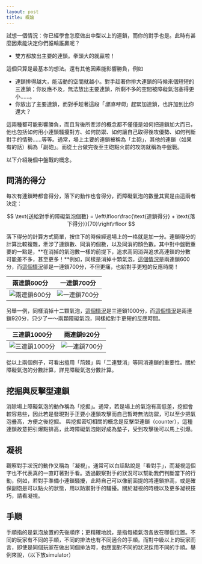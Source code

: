 ```yaml
---
layout: post
title: 概論
---
```


試想一個情況：你已經學會怎麼做出中型以上的連鎖，而你的對手也是。此時有甚麼因素能決定你們誰輸誰贏呢？

* 雙方都放出主要的連鎖。拳頭大的就贏啦！

這個只算是最基本的想法。還有其他因素能影響勝負，例如

* 連鎖排得越大，能活動的空間就越小。對手趁著你排大連鎖的時候來個短短的三連鎖；你反應不及，無法放出主要連鎖，所剩不多的空間被障礙氣泡塞得更小......。
* 你放出了主要連鎖，而對手趁著這段「_僵直時間_」趕緊加連鎖，也許加到比你還大？

這兩種都可能影響勝負，而且背後所牽涉的概念都不僅僅是如何把連鎖加大而已，他也包括如何用小連鎖騷擾對方、如何防禦、如何讓自己取得後攻優勢、如何判斷對手的情勢……等等。通常，場上主要的連鎖被稱為「主砲」，其他的連鎖（如果有的話）稱為「副砲」。而從土台做完後至主砲點火前的攻防就稱為中盤戰。

以下介紹幾個中盤戰的概念。

## 同消的得分

每次有連鎖時都會得分，落下的動作也會得分，而障礙氣泡的數量其實是由這兩者決定：

$$
    \text{送給對手的障礙氣泡個數} = \left\lfloor\frac{\text{連鎖得分} + \text{落下得分}}{70}\right\rfloor
$$

落下得分的計算方式簡單，按住下的時候經過場上的一格就是加一分。連鎖得分的計算比較複雜，牽涉了連鎖數、同消的個數，以及同消的顏色數。其中對中盤戰重要的一點是，**在消掉的氣泡數一樣的前提下，追求高同消與追求高連鎖的分數可能差不多，甚至更多！**例如，同樣是消掉十顆氣泡，[這個情況][simlink1]是兩連鎖600分，而[這個情況][simlink2]卻是一連鎖700分，不但更痛，也給對手更短的反應時間！

| 兩連鎖600分|一連鎖700分|
|:----------:|:----------:|
| ![兩連鎖600分](https://i.imgur.com/IAGhqMu.png) |![一連鎖700分](https://i.imgur.com/MKf9XNQ.png) |

另舉一例，同樣消掉十二顆氣泡，[這個情況][simlink3]是三連鎖1000分，而[這個情況][simlink4]是兩連鎖920分，只少了一～兩顆障礙氣泡，同樣給對手更短的反應時間。

| 三連鎖1000分|兩連鎖920分|
|:----------:|:----------:|
| ![三連鎖1000分](https://i.imgur.com/dR6oLJZ.png) |![一連鎖700分](https://i.imgur.com/uMYZegu.png) |

從以上兩個例子，可看出擅用「荊棘」與「二連雙消」等同消連鎖的重要性。關於障礙氣泡的分數計算，詳見障礙氣泡分數計算。
    
[simlink1]: http://1st.geocities.jp/mattulwan/puyo_simulator/?a55c2a4b2a3b3a3c3a3
[simlink2]: http://1st.geocities.jp/mattulwan/puyo_simulator/?a66b5ac5a
[simlink3]: http://1st.geocities.jp/mattulwan/puyo_simulator/?a53ba3daca3d3a3b2ca3bc2
[simlink4]: http://1st.geocities.jp/mattulwan/puyo_simulator/?a57dbca3d3a3b2ca3bc2

## 挖掘與反擊型連鎖

消除場上障礙氣泡的動作稱為「挖掘」。通常，若是場上的氣泡有高低差，挖掘會較容易些，因此若是發現對手正要小連鎖攻擊而自己暫時無法防禦，可以至少把氣泡疊高，方便之後挖掘。
與挖掘密切相關的概念是反擊型連鎖（counter），這種連鎖故意把引爆點排高，此時障礙氣泡剛好成為墊子，受到攻擊後可以馬上引爆。

## 凝視

觀察對手狀況的動作又稱為「凝視」。通常可以白話點說是「看對手」，而凝視這個字也不代表真的一直盯著對手看。透過觀察對手的狀況可以幫助我們判斷當下的行動，例如，若對手準備小連鎖騷擾，此時自己可以像前面提的將連鎖排高，或是確保副砲是可以點火的狀態，用以防禦對手的騷擾。關於凝視的時機以及更多凝視技巧，請看凝視。

## 手順

手順指的是氣泡放置的先後順序；更精確地說，是指每組氣泡各放在哪個位置。不同的玩家有不同的手順，不同的排法也有不同適合的手順。而對中級以上的玩家而言，即使是同個玩家在做出同個排法時，也應面對不同的狀況採用不同的手順。舉例來說，（以下放simulator）

